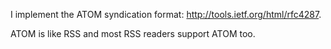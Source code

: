I implement the ATOM syndication format: http://tools.ietf.org/html/rfc4287.

ATOM is like RSS and most RSS readers support ATOM too.